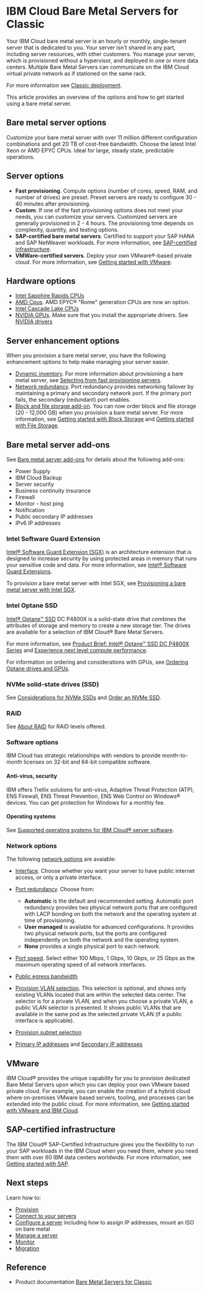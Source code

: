 # IBM Cloud Bare Metal Servers for Classic

Your IBM Cloud bare metal server is an hourly or monthly, single-tenant server that is dedicated to you. Your server isn't shared in any part, including server resources, with other customers. You manage your server, which is provisioned without a hypervisor, and deployed in one or more data centers. Multiple Bare Metal Servers can communicate on the IBM Cloud virtual private network as if stationed on the same rack.

For more information see [Classic deployment](https://www.ibm.com/cloud/bare-metal-servers/classic).

This article provides an overview of the options and how to get started using a bare metal server.

## Bare metal server options

Customize your bare metal server with over 11 million different configuration combinations and get 20 TB of cost-free bandwidth. Choose the latest Intel Xeon or AMD EPYC CPUs. Ideal for large, steady state, predictable operations.

## Server options

- **Fast provisioning**. Compute options (number of cores, speed, RAM, and number of drives) are preset. Preset servers are ready to configure 30 - 40 minutes after provisioning.
- **Custom**. If one of the fast provisioning options does not meet your needs, you can customize your servers. Customized servers are generally provisioned in 2 - 4 hours. The provisioning time depends on complexity, quantity, and testing options.
- **SAP-certified bare metal servers**. Certified to support your SAP HANA and SAP NetWeaver workloads. For more information, see [SAP-certified infrastructure](https://www.ibm.com/cloud/sap/certified-infrastructure?_gl=1*agl8p8*_ga*MzUyMzc1NTEuMTY5MzM0MTgyMA..*_ga_FYECCCS21D*MTY5NDEwMDM1OC4xNC4xLjE2OTQxMDI0MzkuMC4wLjA.).
- **VMWare-certified servers**. Deploy your own VMware®-based private cloud. For more information, see [Getting started with VMware](https://cloud.ibm.com/docs/vmware?topic=vmware-vmware-getting-started).

## Hardware options

- [Intel Sapphire Rapids CPUs](https://cloud.ibm.com/docs/bare-metal?topic=bare-metal-about-bm#bm-sapphire-rapids-support)
- [AMD Cpus](https://cloud.ibm.com/docs/bare-metal?topic=bare-metal-about-bm#bm-amd-procs). AMD EPYC® "Rome" generation CPUs are now an option.
- [Intel Cascade Lake CPUs](https://cloud.ibm.com/docs/bare-metal?topic=bare-metal-about-bm#bm-cascade-lake-support)
- [NVIDIA GPUs](https://cloud.ibm.com/docs/bare-metal?topic=bare-metal-about-bm#bm-gpu-support). Make sure that you install the appropriate drivers. See [NVIDIA drivers](https://www.nvidia.com/Download/index.aspx?lang=en-us)

## Server enhancement options

When you provision a bare metal server, you have the following enhancement options to help make managing your server easier. 

- [Dynamic inventory](https://cloud.ibm.com/docs/bare-metal?topic=bare-metal-about-bm#bm-dynamic-inv). For more information about provisioning a bare metal server, see [Selecting from fast provisioning servers](https://cloud.ibm.com/docs/bare-metal?topic=bare-metal-bm-select-popular-servers).
- [Network redundancy](https://cloud.ibm.com/docs/bare-metal?topic=bare-metal-about-bm#bm-network-redundancy). Port redundancy provides networking failover by maintaining a primary and secondary network port. If the primary port fails, the secondary (redundant) port enables.
- [Block and file storage add-on](https://cloud.ibm.com/docs/bare-metal?topic=bare-metal-about-bm#bm-block-and-file-add-on). You can now order block and file storage (20 - 12,000 GB) when you provision a bare metal server. For more information, see [Getting started with Block Storage](https://cloud.ibm.com/docs/BlockStorage?topic=BlockStorage-getting-started) and [Getting started with File Storage](https://cloud.ibm.com/docs/FileStorage?topic=FileStorage-getting-started).

## Bare metal server add-ons

See [Bare metal server add-ons](https://cloud.ibm.com/docs/bare-metal?topic=bare-metal-about-bm#bm-add-ons) for details about the following add-ons:

- Power Supply
- IBM Cloud Backup
- Server security
- Business continuity insurance
- Firewall
- Monitor - host ping
- Notification
- Public secondary IP addresses
- IPv6 IP addresses

### Intel Software Guard Extension

[Intel® Software Guard Extension (SGX)](https://cloud.ibm.com/docs/bare-metal?topic=bare-metal-bm-intel-sgx) is an architecture extension that is designed to increase security by using protected areas in memory that runs your sensitive code and data. For more information, see [Intel® Software Guard Extensions](https://software.intel.com/en-us/sgx).

To provision a bare metal server with Intel SGX, see [Provisioning a bare metal server with Intel SGX](https://cloud.ibm.com/docs/bare-metal?topic=bare-metal-bm-server-provision-sgx#bm-server-provision-sgx).

### Intel Optane SSD

[Intel® Optane™ SSD](https://cloud.ibm.com/docs/bare-metal?topic=bare-metal-ordering-ssd) DC P4800X is a solid-state drive that combines the attributes of storage and memory to create a new storage tier. The drives are available for a selection of IBM Cloud® Bare Metal Servers.

For more information, see [Product Brief: Intel® Optane™ SSD DC P4800X Series](https://www.intel.com/content/www/us/en/solid-state-drives/optane-ssd-dc-p4800x-brief.html) and [Experience next level compute performance](https://www.ibm.com/cloud/bare-metal-servers/intel?_gl=1*1mlk2fy*_ga*MzUyMzc1NTEuMTY5MzM0MTgyMA..*_ga_FYECCCS21D*MTY5NDEwMDM1OC4xNC4xLjE2OTQxMDQxMzkuMC4wLjA.).

For information on ordering and considerations with GPUs, see [Ordering Optane drives and GPUs](https://cloud.ibm.com/docs/bare-metal?topic=bare-metal-ordering-ssd#ssd_gpu).

### NVMe solid-state drives (SSD)

See [Considerations for NVMe SSDs](https://cloud.ibm.com/docs/bare-metal?topic=bare-metal-ordering-nvme-ssd#NVMe_considerations) and [Order an NVMe SSD](https://cloud.ibm.com/docs/bare-metal?topic=bare-metal-ordering-nvme-ssd#order-NVMe-ssd).

### RAID

See [About RAID](https://cloud.ibm.com/docs/bare-metal?topic=bare-metal-bm-raid-levels) for RAID levels offered.

### Software options

IBM Cloud has strategic relationships with vendors to provide month-to-month licenses on 32-bit and 64-bit compatible software.

#### Anti-virus, security

IBM offers Trellix solutions for anti-virus, Adaptive Threat Protection (ATP), ENS Firewall, ENS Threat Prevention, ENS Web Control on Windows® devices. You can get protection for Windows for a monthly fee.

#### Operating systems

See [Supported operating systems for IBM Cloud® server software](https://cloud.ibm.com/docs/bare-metal?topic=bare-metal-about-software#supported-operating-systems-for-ibm-cloud-servers).

### Network options

The following [network options](https://cloud.ibm.com/docs/bare-metal?topic=bare-metal-network-options) are avaiable:

- [Interface](https://cloud.ibm.com/docs/bare-metal?topic=bare-metal-network-options#network-interfaces). Choose whether you want your server to have public internet access, or only a private interface.
- [Port redundancy](https://cloud.ibm.com/docs/bare-metal?topic=bare-metal-network-options#network-port-redundancy). Choose from:

    - **Automatic** is the default and recommended setting. Automatic port redundancy provides two physical network ports that are configured with LACP bonding on both the network and the operating system at time of provisioning. 
    - **User managed** is available for advanced configurations. It provides two physical network ports, but the ports are configured independently on both the network and the operating system. 
    - **None** provides a single physical port to each network.

- [Port speed](https://cloud.ibm.com/docs/bare-metal?topic=bare-metal-network-options#network-port-speed). Select either 100 Mbps, 1 Gbps, 10 Gbps, or 25 Gbps as the maximum operating speed of all network interfaces.
- [Public egress bandwidth](https://cloud.ibm.com/docs/bare-metal?topic=bare-metal-network-options#network-bandwidth-public)
- [Provision VLAN selection](https://cloud.ibm.com/docs/bare-metal?topic=bare-metal-network-options#network-vlan-selection). This selection is optional, and shows only existing VLANs located that are within the selected data center. The selector is for a private VLAN, and when you choose a private VLAN, a public VLAN selector is presented. It shows public VLANs that are available in the same pod as the selected private VLAN (if a public interface is applicable). 
- [Provision subnet selection](https://cloud.ibm.com/docs/bare-metal?topic=bare-metal-network-options#network-subnet-selection)
- [Primary IP addresses](https://cloud.ibm.com/docs/bare-metal?topic=bare-metal-network-options#network-ip-address-primary) and [Secondary IP addresses](https://cloud.ibm.com/docs/bare-metal?topic=bare-metal-network-options#network-ip-address-secondary)

## VMware

IBM Cloud® provides the unique capability for you to provision dedicated Bare Metal Servers upon which you can deploy your own VMware based private cloud. For example, you can enable the creation of a hybrid cloud where on-premises VMware based servers, tooling, and processes can be extended into the public cloud. For more information, see [Getting started with VMware and IBM Cloud](https://cloud.ibm.com/docs/vmware?topic=vmware-vmware-getting-started).

## SAP-certified infrastructure

The IBM Cloud® SAP-Certified Infrastructure gives you the flexibility to run your SAP workloads in the IBM Cloud when you need them, where you need them with over 60 IBM data centers worldwide. For more information, see [Getting started with SAP](https://cloud.ibm.com/docs/sap).

## Next steps

Learn how to:

- [Provision](https://cloud.ibm.com/docs/bare-metal?topic=bare-metal-bm-select-popular-servers)
- [Connect to your servers](https://cloud.ibm.com/docs/bare-metal?topic=bare-metal-navigating-devices)
- [Configure a server](https://cloud.ibm.com/docs/bare-metal?topic=bare-metal-navigating-devices) including how to assign IP addresses, mount an ISO on bare metal
- [Manage a server](https://cloud.ibm.com/docs/bare-metal?topic=bare-metal-bm-manage-servers)
- [Monitor](https://cloud.ibm.com/docs/cloud-infrastructure?topic=cloud-infrastructure-monitoring-iaas)
- [Migration](https://cloud.ibm.com/docs/cloud-infrastructure?topic=cloud-infrastructure-about-migration-infra)

## Reference

- Product documentation [Bare Metal Servers for Classic](https://cloud.ibm.com/docs/bare-metal?topic=bare-metal-about-bm)